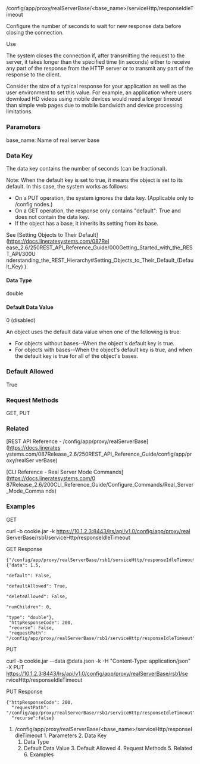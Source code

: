 ##
/config/app/proxy/realServerBase/<base_name>/serviceHttp/responseIdleTimeout

Configure the number of seconds to wait for new response data before closing
the connection.

Use

The system closes the connection if, after transmitting the request to the
server, it takes longer than the specified time (in seconds) either to receive
any part of the response from the HTTP server or to transmit any part of the
response to the client.

Consider the size of a typical response for your application as well as the
user environment to set this value. For example, an application where users
download HD videos using mobile devices would need a longer timeout than
simple web pages due to mobile bandwidth and device processing limitations.

### Parameters

base_name: Name of real server base

### Data Key

The data key contains the number of seconds (can be fractional).

Note: When the default key is set to true, it means the object is set to its
default. In this case, the system works as follows:

  * On a PUT operation, the system ignores the data key. (Applicable only to /config nodes.)
  * On a GET operation, the response only contains "default": True and does not contain the data key.
  * If the object has a base, it inherits its setting from its base.

See [Setting Objects to Their Default](https://docs.lineratesystems.com/087Rel
ease_2.6/250REST_API_Reference_Guide/000Getting_Started_with_the_REST_API/300U
nderstanding_the_REST_Hierarchy#Setting_Objects_to_Their_Default_(Default_Key)
).

#### Data Type

double

#### Default Data Value

0 (disabled)

An object uses the default data value when one of the following is true:

  * For objects without bases--When the object's default key is true.
  * For objects with bases--When the object's default key is true, and when the default key is true for all of the object's bases.

### Default Allowed

True

### Request Methods

GET, PUT

### Related

[REST API Reference - /config/app/proxy/realServerBase](https://docs.linerates
ystems.com/087Release_2.6/250REST_API_Reference_Guide/config/app/proxy/realSer
verBase)

[CLI Reference - Real Server Mode Commands](https://docs.lineratesystems.com/0
87Release_2.6/200CLI_Reference_Guide/Configure_Commands/Real_Server_Mode_Comma
nds)

### Examples

GET

curl -b cookie.jar -k https://10.1.2.3:8443/lrs/api/v1.0/config/app/proxy/real
ServerBase/rsb1/serviceHttp/responseIdleTimeout

GET Response

    
    {"/config/app/proxy/realServerBase/rsb1/serviceHttp/responseIdleTimeout": {"data": 1.5,
                                                                                  "default": False,
                                                                                  "defaultAllowed": True,
                                                                                  "deleteAllowed": False,
                                                                                  "numChildren": 0,
                                                                                  "type": "double"},
     "httpResponseCode": 200,
     "recurse": False,
     "requestPath": "/config/app/proxy/realServerBase/rsb1/serviceHttp/responseIdleTimeout"}
    

PUT

curl -b cookie.jar --data @data.json -k -H "Content-Type: application/json" -X
PUT https://10.1.2.3:8443/lrs/api/v1.0/config/app/proxy/realServerBase/rsb1/se
rviceHttp/responseIdleTimeout

PUT Response

    
    {"httpResponseCode": 200,
      "requestPath": "/config/app/proxy/realServerBase/rsb1/serviceHttp/responseIdleTimeout",
      "recurse":false}

  1. /config/app/proxy/realServerBase/<base_name>/serviceHttp/responseIdleTimeout
    1. Parameters
    2. Data Key
      1. Data Type
      2. Default Data Value
    3. Default Allowed
    4. Request Methods
    5. Related
    6. Examples

